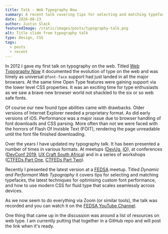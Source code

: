 ```yaml
---
title: Talk - Web Typography Now
summary: A recent talk covering tips for selecting and matching typefaces, the latest techniques for optimising custom font performance, and how to use modern CSS for fluid type that scales seamlessly across devices.
date: 2020-08-23
author: Justin Slack
featuredImage: /static/images/posts/typography-talk.png
alt: Title slide from typography talk
type: Design, CSS
tags:
  - posts
  - recent
---
```


In 2012 I gave my first talk on typography on the web. Titled [Web Typography Now](https://www.meetup.com/fedsa-community/events/125756342/) it documented the evolution of type on the web and was timely as universal `@font-face` support had just landed in all the major browsers. At the same time Open Type features were gaining support via the lower level CSS properties. It was an exciting time for type enthusiasts as we saw a brave new browser world not shackled to the six or so web safe fonts.

Of course our new found type abilities came with drawbacks. Older versions of Internet Explorer needed a proprietary format. As did early versions of iOS. Performance was a major issue due to browser handling of font downloads and CSS parsing. More often than not we were faced with the horrors of Flash Of Invisble Text (FOIT), rendering the page unreadable until the font file finished downloading. 

Over the years I have updated my typography talk. It has been presented a number of times in various formats. At meetups ([DevUg](https://www.meetup.com/DeveloperUG/events/jvwktqyzhbkc/), [IO](https://www.meetup.com/IO-Powwow/events/253848086/)), at conferences ([DevConf 2019](https://www.youtube.com/watch?v=PKwkFLOrWck), [UX Craft South Africa](https://www.youtube.com/watch?v=NdDmnugTlpY)) and in a series of workshops ([CTFEDs Part One](https://www.meetup.com/fedsa-community/events/233707890/), [CTFEDs Part Two](https://www.meetup.com/fedsa-community/events/235901778/)). 

Recently I presented the latest version at a [FEDSA](https://www.meetup.com/fedsa-community/events/271347286/) meetup. Titled *Dynamic and Performant Web Typography* it covers tips for selecting and matching typefaces, the latest techniques for optimising custom font performance, and how to use modern CSS for fluid type that scales seamlessly across devices.

As we now seem to do everything via Zoom (or similar tools), the talk was recorded and you can watch it on the [FEDSA YouTube Channel](https://www.youtube.com/watch?v=9ckzkm3VNFU).

One thing that came up in the discussion was around a list of resources on web type. I am currently putting that together in a GitHub repo and will post the link when it's ready.